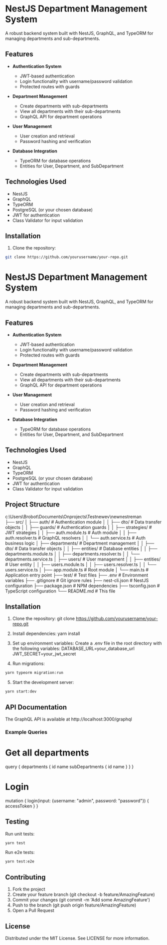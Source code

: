 # NestJS Department Management System

A robust backend system built with NestJS, GraphQL, and TypeORM for managing departments and sub-departments.

## Features

- **Authentication System**
  - JWT-based authentication
  - Login functionality with username/password validation
  - Protected routes with guards

- **Department Management**
  - Create departments with sub-departments
  - View all departments with their sub-departments
  - GraphQL API for department operations

- **User Management**
  - User creation and retrieval
  - Password hashing and verification

- **Database Integration**
  - TypeORM for database operations
  - Entities for User, Department, and SubDepartment

## Technologies Used

- NestJS
- GraphQL
- TypeORM
- PostgreSQL (or your chosen database)
- JWT for authentication
- Class Validator for input validation

## Installation

1. Clone the repository:
```bash
git clone https://github.com/yourusername/your-repo.git
```


# NestJS Department Management System

A robust backend system built with NestJS, GraphQL, and TypeORM for managing departments and sub-departments.

## Features

- **Authentication System**
  - JWT-based authentication
  - Login functionality with username/password validation
  - Protected routes with guards

- **Department Management**
  - Create departments with sub-departments
  - View all departments with their sub-departments
  - GraphQL API for department operations

- **User Management**
  - User creation and retrieval
  - Password hashing and verification

- **Database Integration**
  - TypeORM for database operations
  - Entities for User, Department, and SubDepartment

## Technologies Used

- NestJS
- GraphQL
- TypeORM
- PostgreSQL (or your chosen database)
- JWT for authentication
- Class Validator for input validation

## Project Structure

c:\Users\Brobot\Documents\Onprojects\Testnewev\newnestreman\
├── src/
│   ├── auth/                  # Authentication module
│   │   ├── dto/               # Data transfer objects
│   │   ├── guards/            # Authentication guards
│   │   ├── strategies/        # JWT strategies
│   │   ├── auth.module.ts     # Auth module
│   │   ├── auth.resolver.ts   # GraphQL resolvers
│   │   └── auth.service.ts    # Auth business logic
│   ├── departments/           # Department management
│   │   ├── dto/               # Data transfer objects
│   │   ├── entities/          # Database entities
│   │   ├── departments.module.ts
│   │   ├── departments.resolver.ts
│   │   └── departments.service.ts
│   ├── users/                 # User management
│   │   ├── entities/          # User entity
│   │   ├── users.module.ts
│   │   ├── users.resolver.ts
│   │   └── users.service.ts
│   ├── app.module.ts          # Root module
│   └── main.ts                # Application entry point
├── test/                      # Test files
├── .env                       # Environment variables
├── .gitignore                 # Git ignore rules
├── nest-cli.json              # NestJS configuration
├── package.json               # NPM dependencies
├── tsconfig.json              # TypeScript configuration
└── README.md                  # This file

## Installation

1. Clone the repository:
git clone https://github.com/yourusername/your-repo.git

2. Install dependencies:
yarn install

3. Set up environment variables:
Create a .env file in the root directory with the following variables:
DATABASE_URL=your_database_url
JWT_SECRET=your_jwt_secret

4. Run migrations:
```bash
yarn typeorm migration:run
```

5. Start the development server:
```bash
yarn start:dev
```

## API Documentation

The GraphQL API is available at http://localhost:3000/graphql

### Example Queries

# Get all departments
query {
  departments {
    id
    name
    subDepartments {
      id
      name
    }
  }
}

# Login

mutation {
  login(input: {username: "admin", password: "password"}) {
    accessToken
  }
}


## Testing

Run unit tests:
```bash
yarn test
```

Run e2e tests:
```bash
yarn test:e2e
```

## Contributing

1. Fork the project
2. Create your feature branch (git checkout -b feature/AmazingFeature)
3. Commit your changes (git commit -m 'Add some AmazingFeature')
4. Push to the branch (git push origin feature/AmazingFeature)
5. Open a Pull Request

## License

Distributed under the MIT License. See LICENSE for more information.